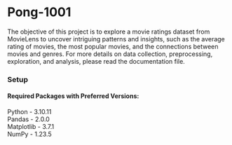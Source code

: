 # Pong-1001
The objective of this project is to explore a movie ratings dataset from MovieLens to uncover intriguing patterns and insights, such as the average rating of movies, the most popular movies, and the connections between movies and genres. For more details on data collection, preprocessing, exploration, and analysis, please read the documentation file.

### Setup

#### Required Packages with Preferred Versions:
Python - 3.10.11 <br>
Pandas - 2.0.0 <br>
Matplotlib - 3.7.1 <br>
NumPy - 1.23.5 <br>
